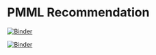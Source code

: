 # PMML Recommendation

[![Binder](https://mybinder.org/badge_logo.svg)](https://mybinder.org/v2/gh/gitgabrio/my-first-binder/HEAD)

[![Binder](https://jupyter.org/assets/nav_logo.svg)](https://mybinder.org/v2/gh/gitgabrio/my-first-binder/HEAD?urlpath=lab)
